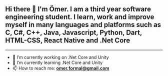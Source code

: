 
<h2> Hi there 👋 I'm Ömer. I am a third year software engineering student. I learn, work and improve myself in many languages and platforms such as C, C#, C++, Java, Javascript, Python, Dart, HTML-CSS, React Native and .Net Core</h2>
<hr>


- 🔭 I’m currently working on .Net Core and Unity <br>
- 🌱 I’m currently learning .Net Core and Unity <br>
- 📫 How to reach me: <b> omer.formal@gmail.com <b/> <br>
